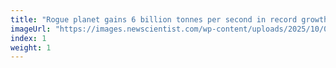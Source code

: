 ```yaml
---
title: "Rogue planet gains 6 billion tonnes per second in record growth spurt"
imageUrl: "https://images.newscientist.com/wp-content/uploads/2025/10/01163119/SEI_268492983.jpg?width=788"
index: 1
weight: 1
---
```

